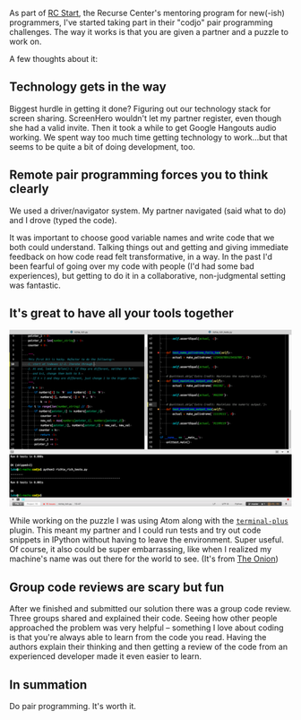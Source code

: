 <!--
.. title: Thoughts after my first codjo
.. slug: thoughts-after-my-first-codjo
.. date: 2016-08-08 10:00:41 UTC-07:00
.. tags:
.. category:
.. link:
.. description: My first time pair programming and doing a group code review. How to survive the terror.
.. type: text
-->

As part of [RC Start](https://www.recurse.com/blog/99-free-one-on-one-mentorship-for-new-programmers), the Recurse Center's mentoring program for new(-ish) programmers, I've started taking part in their "codjo" pair programming challenges. The way it works is that you are given a partner and a puzzle to work on.

A few thoughts about it:

## Technology gets in the way

Biggest hurdle in getting it done? Figuring out our technology stack for screen sharing. ScreenHero wouldn't let my partner register, even though she had a valid invite. Then it took a while to get Google Hangouts audio working. We spent way too much time getting technology to work…but that seems to be quite a bit of doing development, too.

## Remote pair programming forces you to think clearly

We used a driver/navigator system. My partner navigated (said what to do) and I drove (typed the code).

It was important to choose good variable names and  write code that we both could understand. Talking things out and getting and giving immediate feedback on how code read felt transformative, in a way. In the past I'd been fearful of going over my code with people (I'd had some bad experiences), but getting to do it in a collaborative, non-judgmental setting was fantastic.

## It's great to have all your tools together

![My dev environment - Atom, terminal-plus, Neon Color Scheme](/images/my_atom_environment.png)

While working on the puzzle I was using Atom along with the [`terminal-plus`](https://github.com/jeremyramin/terminal-plus) plugin. This meant my partner and I could run tests and try out code snippets in IPython without having to leave the environment. Super useful. Of course, it also could be super embarrassing, like when I realized my machine's name was out there for the world to see. (It's from [The Onion](https://encrypted.google.com/search?hl=en&q=the%20onion%20curse%20you%20el%20macho#hl=en&q=site:theonion.com+%22curse+you%2C+el+macho!%22))

## Group code reviews are scary but fun

After we finished and submitted our solution there was a group code review. Three groups shared and explained their code. Seeing how other people approached the problem was very helpful – something I love about coding is that you're always able to learn from the code you read. Having the authors explain their thinking and then getting a review of the code from an experienced developer made it even easier to learn.

## In summation

Do pair programming. It's worth it.
